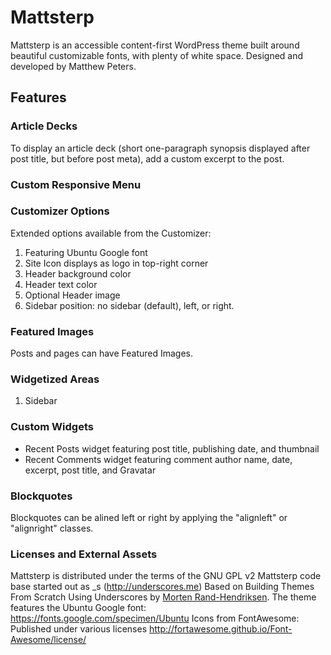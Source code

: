 # Mattsterp
Mattsterp is an accessible content-first WordPress theme built around beautiful customizable fonts, with plenty of white space.  Designed and developed by Matthew Peters.
## Features

### Article Decks
To display an article deck (short one-paragraph synopsis displayed after post title, but before post meta), add a custom excerpt to the post.

### Custom Responsive Menu


### Customizer Options
Extended options available from the Customizer:

1. Featuring Ubuntu Google font
2. Site Icon displays as logo in top-right corner
3. Header background color
4. Header text color
5. Optional Header image
6. Sidebar position: no sidebar (default), left, or right.

### Featured Images
Posts and pages can have Featured Images.

### Widgetized Areas
1. Sidebar

### Custom Widgets
- Recent Posts widget featuring post title, publishing date, and thumbnail
- Recent Comments widget featuring comment author name, date, excerpt, post title, and Gravatar

### Blockquotes
Blockquotes can be alined left or right by applying the "alignleft" or "alignright" classes.

### Licenses and External Assets
Mattsterp is distributed under the terms of the GNU GPL v2
Mattsterp code base started out as _s (http://underscores.me)
Based on Building Themes From Scratch Using Underscores by [Morten Rand-Hendriksen](http://mor10.com).
The theme features the Ubuntu Google font:
https://fonts.google.com/specimen/Ubuntu
Icons from FontAwesome: Published under various licenses http://fortawesome.github.io/Font-Awesome/license/

